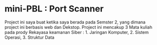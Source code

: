 # mini-PBL : Port Scanner
Project ini saya buat ketika saya berada pada Semster 2, yang dimana project ini berbasis web dan Dekstop. Project ini mencakup 3 Mata kuliah pada prody Rekayasa keamanan Siber : 1. Jaringan Komputer, 2. Sistem Operasi, 3. Struktur Data
